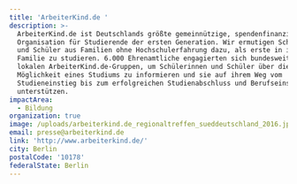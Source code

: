 ```yaml
---
title: 'ArbeiterKind.de '
description: >-
  ArbeiterKind.de ist Deutschlands größte gemeinnützige, spendenfinanzierte
  Organisation für Studierende der ersten Generation. Wir ermutigen Schülerinnen
  und Schüler aus Familien ohne Hochschulerfahrung dazu, als erste in ihrer
  Familie zu studieren. 6.000 Ehrenamtliche engagierten sich bundesweit in 75
  lokalen ArbeiterKind.de-Gruppen, um Schülerinnen und Schüler über die
  Möglichkeit eines Studiums zu informieren und sie auf ihrem Weg vom
  Studieneinstieg bis zum erfolgreichen Studienabschluss und Berufseinstieg zu
  unterstützen.
impactArea:
  - Bildung
organization: true
image: /uploads/arbeiterkind.de_regionaltreffen_sueddeutschland_2016.jpg
email: presse@arbeiterkind.de
link: 'http://www.arbeiterkind.de/'
city: Berlin
postalCode: '10178'
federalState: Berlin
---
```


